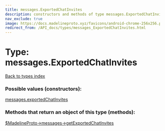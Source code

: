 ```yaml
---
title: messages.ExportedChatInvites
description: constructors and methods of type messages.ExportedChatInvites
nav_exclude: true
image: https://docs.madelineproto.xyz/favicons/android-chrome-256x256.png
redirect_from: /API_docs/types/messages_ExportedChatInvites.html
---
```

# Type: messages.ExportedChatInvites
[Back to types index](index.html)



### Possible values (constructors):

[messages.exportedChatInvites](/API_docs/constructors/messages.exportedChatInvites.html)  



### Methods that return an object of this type (methods):

[$MadelineProto->messages->getExportedChatInvites](/API_docs/methods/messages.getExportedChatInvites.html)  



